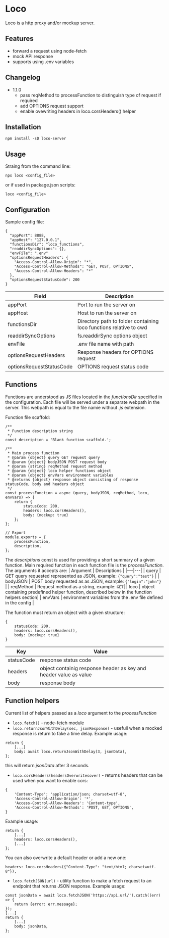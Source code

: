 # Loco
Loco is a http proxy and/or mockup server.

## Features
* forward a request using node-fetch
* mock API response
* supports using .env variables

## Changelog
- 1.1.0
    - pass reqMethod to processFunction to distinguish type of request if required
    - add OPTIONS request support
    - enable ovewriting headers in loco.corsHeaders() helper

## Installation
```
npm install -sD loco-server
```

## Usage
Straing from the command line:
```
npx loco <config_file>
```
or if used in package.json scripts:
```
loco <config_file>
```

## Configuration
Sample config file:
```
{
  "appPort": 8888,
  "appHost": "127.0.0.1",
  "functionsDir": "loco_functions",
  "readdirSyncOptions": {},
  "envFile": ".env"
  "optionsRequestHeaders": {
    "Access-Control-Allow-Origin": "*",
    "Access-Control-Allow-Methods": "GET, POST, OPTIONS",
    "Access-Control-Allow-Headers": "*"
  },
  "optionsRequestStatusCode": 200
}
```

| Field | Description |
|---|---|
| appPort | Port to run the server on |
| appHost | Host to run the server on |
| functionsDir | Directory path to folder containing loco functions relative to cwd |
| readdirSyncOptions | fs.readdirSync options object |
| envFile | .env file name with path |
| optionsRequestHeaders | Response headers for OPTIONS request |
| optionsRequestStatusCode | OPTIONS request status code |

## Functions 
Functions are understood as JS files located in the _functionsDir_ specified in the configuration. Each file will be served under a separate webpath in the server. This webpath is equal to the file namie without _.js_ extension. 

Function file scaffold:
```
/**
 * Function description string
 */
const description = 'Blank function scaffold.';

/**
 * Main process function
 * @param {object} query GET request query
 * @param {object} bodyJSON POST request body
 * @param {string} reqMethod request method
 * @param {object} loco helper functions object
 * @param {object} envVars environment variables
 * @returns {object} response object consisting of response statusCode, body and headers object
 */
const processFunction = async (query, bodyJSON, reqMethod, loco, envVars) => {
    return {
        statusCode: 200,
        headers: loco.corsHeaders(),
        body: {mockup: true}
    };
};

// Export
module.exports = {
    processFunction,
    description,
};

```

The _descriptions_ const is used for providing a short summary of a given function.
Main required function in each function file is the _processFunction_. 
The arguments it accepts are:
| Argument | Descriptions |
|---|---|
| query | GET query requested represented as JSON, example:  ```{"query":"test"}``` |
| bodyJSON | POST body requested as as JSON, example: ```{"login":"john"}``` |
| reqMethod | Request method as a string, example: ```GET```|
| loco | object containing predefined helper function, described below in the function helpers section|
| envVars | environment variables from the .env file defined in the config |

The function must return an object with a given structure:
```
{
    statusCode: 200,
    headers: loco.corsHeaders(),
    body: {mockup: true}
}
```
| Key| Value |
|---|---|
| statusCode | response status code |
| headers | object containig response header as key and header value as value |
| body | response body |

## Function helpers
Current list of helpers passed as a _loco_ argument to the _processFunction_
* ```loco.fetch()``` - node-fetch module
* ```loco.returnJsonWithDelay(sec, jsonResponse)``` - usefull when a mocked response is return to fake a time delay. Example usage:
```
return {
    [...]
    body: await loco.returnJsonWithDelay(3, jsonData),
};
```
this will return _jsonData_ after 3 seconds.
* ```loco.corsHeaders(headersOverwritesover)``` - returns headers that can be used when you want to enable cors: 
```
{
    'Content-Type': 'application/json; charset=utf-8',
    'Access-Control-Allow-Origin': '*',
    'Access-Control-Allow-Headers': 'Content-type',
    'Access-Control-Allow-Methods': 'POST, GET, OPTIONS',
}
```
Example usage:
```
return {
    [...]
    headers: loco.corsHeaders(),
    [...]
};
```
You can also overwrite a default header or add a new one:
```
headers: loco.corsHeaders({"Content-Type": "text/html; charset=utf-8"}),
```
* ```loco.fetchJSON(url)``` - utility function to make a fetch request to an endpoint that returns JSON response. Example usage:
```
const jsonData = await loco.fetchJSON('https://api.url/').catch((err) => {
    return {error: err.message};
});
[...]
return {
    [...]
    body: jsonData,
};
```

